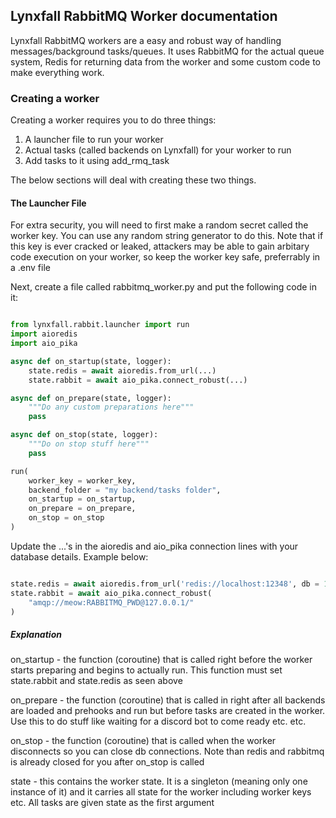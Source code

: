 ## Lynxfall RabbitMQ Worker documentation

Lynxfall RabbitMQ workers are a easy and robust way of handling messages/background tasks/queues. 
It uses RabbitMQ for the actual queue system, Redis for returning data from the worker and some custom code to make everything work.

### Creating a worker

Creating a worker requires you to do three things:

1) A launcher file to run your worker
2) Actual tasks (called backends on Lynxfall) for your worker to run
3) Add tasks to it using add_rmq_task

The below sections will deal with creating these two things.

#### The Launcher File

For extra security, you will need to first make a random secret called the worker key. You can use any random string generator to do this. Note that if this key is ever cracked or leaked, attackers may be able to gain arbitary code execution on your worker, so keep the worker key safe, preferrably in a .env file

Next, create a file called rabbitmq_worker.py and put the following code in it:

```py

from lynxfall.rabbit.launcher import run
import aioredis
import aio_pika

async def on_startup(state, logger):
    state.redis = await aioredis.from_url(...)
    state.rabbit = await aio_pika.connect_robust(...)

async def on_prepare(state, logger):
    """Do any custom preparations here"""
    pass

async def on_stop(state, logger):
    """Do on stop stuff here"""
    pass

run(
    worker_key = worker_key, 
    backend_folder = "my backend/tasks folder",
    on_startup = on_startup, 
    on_prepare = on_prepare, 
    on_stop = on_stop
)
```

Update the ...'s in the aioredis and aio_pika connection lines with your database details. Example below:

```py

state.redis = await aioredis.from_url('redis://localhost:12348', db = 1)
state.rabbit = await aio_pika.connect_robust(
    "amqp://meow:RABBITMQ_PWD@127.0.0.1/"
)
```


##### Explanation

on_startup - the function (coroutine) that is called right before the worker starts preparing and begins to actually run. This function must set state.rabbit and state.redis as seen above

on_prepare - the function (coroutine) that is called in right after all backends are loaded and prehooks and run but before tasks are created in the worker. Use this to do stuff like waiting for a discord bot to come ready etc. etc.

on_stop - the function (coroutine) that is called when the worker disconnects so you can close db connections. Note than redis and rabbitmq is already closed for you after on_stop is called

state - this contains the worker state. It is a singleton (meaning only one instance of it) and it carries all state for the worker including worker keys etc. All tasks are given state as the first argument
